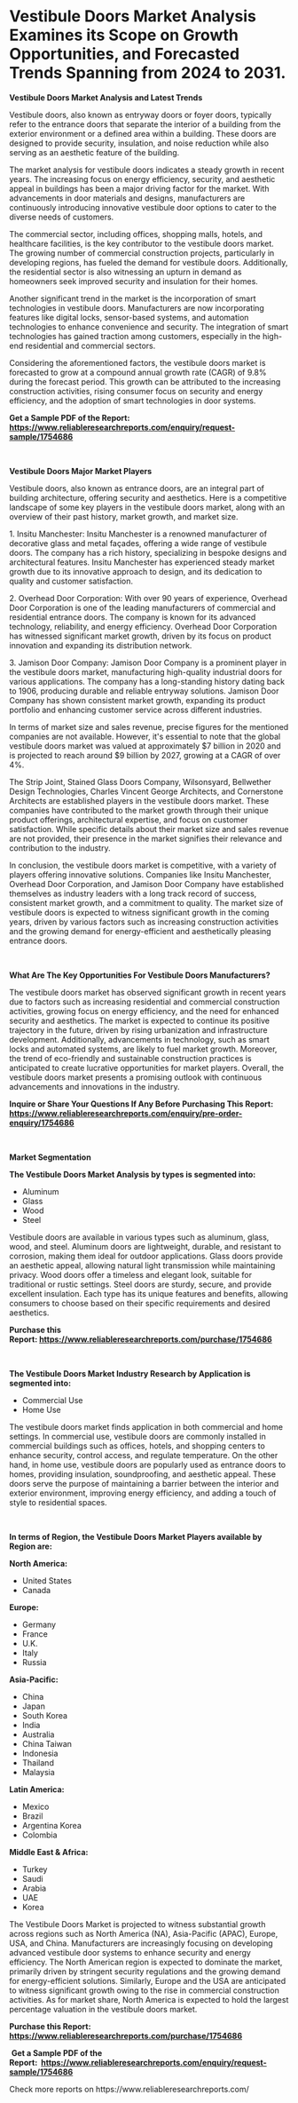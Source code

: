 <p><h1>Vestibule Doors Market Analysis Examines its Scope on Growth Opportunities, and Forecasted Trends Spanning from 2024 to 2031.</h1></p><p><strong>Vestibule Doors Market Analysis and Latest Trends</strong></p>
<p><p>Vestibule doors, also known as entryway doors or foyer doors, typically refer to the entrance doors that separate the interior of a building from the exterior environment or a defined area within a building. These doors are designed to provide security, insulation, and noise reduction while also serving as an aesthetic feature of the building.</p><p>The market analysis for vestibule doors indicates a steady growth in recent years. The increasing focus on energy efficiency, security, and aesthetic appeal in buildings has been a major driving factor for the market. With advancements in door materials and designs, manufacturers are continuously introducing innovative vestibule door options to cater to the diverse needs of customers.</p><p>The commercial sector, including offices, shopping malls, hotels, and healthcare facilities, is the key contributor to the vestibule doors market. The growing number of commercial construction projects, particularly in developing regions, has fueled the demand for vestibule doors. Additionally, the residential sector is also witnessing an upturn in demand as homeowners seek improved security and insulation for their homes.</p><p>Another significant trend in the market is the incorporation of smart technologies in vestibule doors. Manufacturers are now incorporating features like digital locks, sensor-based systems, and automation technologies to enhance convenience and security. The integration of smart technologies has gained traction among customers, especially in the high-end residential and commercial sectors.</p><p>Considering the aforementioned factors, the vestibule doors market is forecasted to grow at a compound annual growth rate (CAGR) of 9.8% during the forecast period. This growth can be attributed to the increasing construction activities, rising consumer focus on security and energy efficiency, and the adoption of smart technologies in door systems.</p></p>
<p><strong>Get a Sample PDF of the Report:&nbsp; <a href="https://www.reliableresearchreports.com/enquiry/request-sample/1754686">https://www.reliableresearchreports.com/enquiry/request-sample/1754686</a></strong></p>
<p>&nbsp;</p>
<p><strong>Vestibule Doors Major Market Players</strong></p>
<p><p>Vestibule doors, also known as entrance doors, are an integral part of building architecture, offering security and aesthetics. Here is a competitive landscape of some key players in the vestibule doors market, along with an overview of their past history, market growth, and market size.</p><p>1. Insitu Manchester: Insitu Manchester is a renowned manufacturer of decorative glass and metal façades, offering a wide range of vestibule doors. The company has a rich history, specializing in bespoke designs and architectural features. Insitu Manchester has experienced steady market growth due to its innovative approach to design, and its dedication to quality and customer satisfaction.</p><p>2. Overhead Door Corporation: With over 90 years of experience, Overhead Door Corporation is one of the leading manufacturers of commercial and residential entrance doors. The company is known for its advanced technology, reliability, and energy efficiency. Overhead Door Corporation has witnessed significant market growth, driven by its focus on product innovation and expanding its distribution network.</p><p>3. Jamison Door Company: Jamison Door Company is a prominent player in the vestibule doors market, manufacturing high-quality industrial doors for various applications. The company has a long-standing history dating back to 1906, producing durable and reliable entryway solutions. Jamison Door Company has shown consistent market growth, expanding its product portfolio and enhancing customer service across different industries.</p><p>In terms of market size and sales revenue, precise figures for the mentioned companies are not available. However, it's essential to note that the global vestibule doors market was valued at approximately $7 billion in 2020 and is projected to reach around $9 billion by 2027, growing at a CAGR of over 4%.</p><p>The Strip Joint, Stained Glass Doors Company, Wilsonsyard, Bellwether Design Technologies, Charles Vincent George Architects, and Cornerstone Architects are established players in the vestibule doors market. These companies have contributed to the market growth through their unique product offerings, architectural expertise, and focus on customer satisfaction. While specific details about their market size and sales revenue are not provided, their presence in the market signifies their relevance and contribution to the industry.</p><p>In conclusion, the vestibule doors market is competitive, with a variety of players offering innovative solutions. Companies like Insitu Manchester, Overhead Door Corporation, and Jamison Door Company have established themselves as industry leaders with a long track record of success, consistent market growth, and a commitment to quality. The market size of vestibule doors is expected to witness significant growth in the coming years, driven by various factors such as increasing construction activities and the growing demand for energy-efficient and aesthetically pleasing entrance doors.</p></p>
<p>&nbsp;</p>
<p><strong>What Are The Key Opportunities For Vestibule Doors Manufacturers?</strong></p>
<p><p>The vestibule doors market has observed significant growth in recent years due to factors such as increasing residential and commercial construction activities, growing focus on energy efficiency, and the need for enhanced security and aesthetics. The market is expected to continue its positive trajectory in the future, driven by rising urbanization and infrastructure development. Additionally, advancements in technology, such as smart locks and automated systems, are likely to fuel market growth. Moreover, the trend of eco-friendly and sustainable construction practices is anticipated to create lucrative opportunities for market players. Overall, the vestibule doors market presents a promising outlook with continuous advancements and innovations in the industry.</p></p>
<p><strong>Inquire or Share Your Questions If Any Before Purchasing This Report: <a href="https://www.reliableresearchreports.com/enquiry/pre-order-enquiry/1754686">https://www.reliableresearchreports.com/enquiry/pre-order-enquiry/1754686</a></strong></p>
<p>&nbsp;</p>
<p><strong>Market Segmentation</strong></p>
<p><strong>The Vestibule Doors Market Analysis by types is segmented into:</strong></p>
<p><ul><li>Aluminum</li><li>Glass</li><li>Wood</li><li>Steel</li></ul></p>
<p><p>Vestibule doors are available in various types such as aluminum, glass, wood, and steel. Aluminum doors are lightweight, durable, and resistant to corrosion, making them ideal for outdoor applications. Glass doors provide an aesthetic appeal, allowing natural light transmission while maintaining privacy. Wood doors offer a timeless and elegant look, suitable for traditional or rustic settings. Steel doors are sturdy, secure, and provide excellent insulation. Each type has its unique features and benefits, allowing consumers to choose based on their specific requirements and desired aesthetics.</p></p>
<p><strong>Purchase this Report:&nbsp;<a href="https://www.reliableresearchreports.com/purchase/1754686">https://www.reliableresearchreports.com/purchase/1754686</a></strong></p>
<p>&nbsp;</p>
<p><strong>The Vestibule Doors Market Industry Research by Application is segmented into:</strong></p>
<p><ul><li>Commercial Use</li><li>Home Use</li></ul></p>
<p><p>The vestibule doors market finds application in both commercial and home settings. In commercial use, vestibule doors are commonly installed in commercial buildings such as offices, hotels, and shopping centers to enhance security, control access, and regulate temperature. On the other hand, in home use, vestibule doors are popularly used as entrance doors to homes, providing insulation, soundproofing, and aesthetic appeal. These doors serve the purpose of maintaining a barrier between the interior and exterior environment, improving energy efficiency, and adding a touch of style to residential spaces.</p></p>
<p>&nbsp;</p>
<p><strong>In terms of Region, the Vestibule Doors Market Players available by Region are:</strong></p>
<p>
    <p> <strong> North America: </strong>
        <ul>
            <li>United States</li>
            <li>Canada</li>
        </ul>
        </p> 
    <p> <strong> Europe: </strong>
        <ul>
            <li>Germany</li>
            <li>France</li>
            <li>U.K.</li>
            <li>Italy</li>
            <li>Russia</li>
        </ul>
        </p> 
    <p> <strong> Asia-Pacific: </strong>
        <ul>
            <li>China</li>
            <li>Japan</li>
            <li>South Korea</li>
            <li>India</li>
            <li>Australia</li>
            <li>China Taiwan</li>
            <li>Indonesia</li>
            <li>Thailand</li>
            <li>Malaysia</li>
        </ul>
        </p> 
    <p> <strong> Latin America: </strong>
        <ul>
            <li>Mexico</li>
            <li>Brazil</li>
            <li>Argentina Korea</li>
            <li>Colombia</li>
        </ul>
        </p> 
    <p> <strong> Middle East & Africa: </strong>
        <ul>
            <li>Turkey</li>
            <li>Saudi</li>
            <li>Arabia</li>
            <li>UAE</li>
            <li>Korea</li>
        </ul>
    </p>
    </p>
<p><p>The Vestibule Doors Market is projected to witness substantial growth across regions such as North America (NA), Asia-Pacific (APAC), Europe, USA, and China. Manufacturers are increasingly focusing on developing advanced vestibule door systems to enhance security and energy efficiency. The North American region is expected to dominate the market, primarily driven by stringent security regulations and the growing demand for energy-efficient solutions. Similarly, Europe and the USA are anticipated to witness significant growth owing to the rise in commercial construction activities. As for market share, North America is expected to hold the largest percentage valuation in the vestibule doors market.</p></p>
<p><strong>Purchase this Report: <a href="https://www.reliableresearchreports.com/purchase/1754686">https://www.reliableresearchreports.com/purchase/1754686</a></strong></p>
<p>&nbsp;<strong>Get a Sample PDF of the Report:&nbsp;&nbsp;<a href="https://www.reliableresearchreports.com/enquiry/request-sample/1754686">https://www.reliableresearchreports.com/enquiry/request-sample/1754686</a></strong></p>
<p><strong></strong></p>
<p>Check more reports on https://www.reliableresearchreports.com/</p>